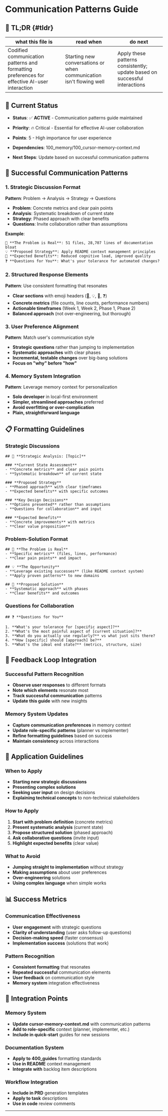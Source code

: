 # Communication Patterns Guide

## 🔎 TL;DR {#tldr}

| what this file is | read when | do next |
|---|---|---|
| Codified communication patterns and formatting preferences for effective AI-user interaction | Starting new conversations or when communication isn't flowing well | Apply these patterns consistently; update based on successful interactions |

<!-- ANCHOR_KEY: tldr -->
<!-- ANCHOR_PRIORITY: 0 -->
<!-- ROLE_PINS: ["planner", "implementer", "researcher", "coder"] -->

## 🎯 **Current Status**

- **Status**: ✅ **ACTIVE** - Communication patterns guide maintained

- **Priority**: 🔥 Critical - Essential for effective AI-user collaboration

- **Points**: 5 - High importance for user experience

- **Dependencies**: 100_memory/100_cursor-memory-context.md

- **Next Steps**: Update based on successful communication patterns

## 🧠 **Successful Communication Patterns**

### **1. Strategic Discussion Format**
**Pattern**: Problem → Analysis → Strategy → Questions
- **Problem**: Concrete metrics and clear pain points
- **Analysis**: Systematic breakdown of current state
- **Strategy**: Phased approach with clear benefits
- **Questions**: Invite collaboration rather than assumptions

**Example**:
```
🚨 **The Problem is Real**: 51 files, 28,707 lines of documentation bloat
💡 **Proposed Strategy**: Apply README context management principles
🎯 **Expected Benefits**: Reduced cognitive load, improved quality
❓ **Questions for You**: What's your tolerance for automated changes?
```

### **2. Structured Response Elements**
**Pattern**: Use consistent formatting that resonates
- **Clear sections** with emoji headers (🎯, 💡, 🚀, ❓)
- **Concrete metrics** (file counts, line counts, performance numbers)
- **Actionable timeframes** (Week 1, Week 2, Phase 1, Phase 2)
- **Balanced approach** (not over-engineering, but thorough)

### **3. User Preference Alignment**
**Pattern**: Match user's communication style
- **Strategic questions** rather than jumping to implementation
- **Systematic approaches** with clear phases
- **Incremental, testable changes** over big-bang solutions
- **Focus on "why" before "how"**

### **4. Memory System Integration**
**Pattern**: Leverage memory context for personalization
- **Solo developer** in local-first environment
- **Simpler, streamlined approaches** preferred
- **Avoid overfitting or over-complication**
- **Plain, straightforward language**

## 📋 **Formatting Guidelines**

### **Strategic Discussions**
```
## 🧠 **Strategic Analysis: [Topic]**

### **Current State Assessment**
- **Concrete metrics** and clear pain points
- **Systematic breakdown** of current state

### **Proposed Strategy**
- **Phased approach** with clear timeframes
- **Expected benefits** with specific outcomes

### **Key Design Decisions**
- **Options presented** rather than assumptions
- **Questions for collaboration** and input

### **Expected Benefits**
- **Concrete improvements** with metrics
- **Clear value proposition**
```

### **Problem-Solution Format**
```
## 🚨 **The Problem is Real**
- **Specific metrics** (files, lines, performance)
- **Clear pain points** and impact

## 💡 **The Opportunity**
- **Leverage existing successes** (like README context system)
- **Apply proven patterns** to new domains

## 🎯 **Proposed Solution**
- **Systematic approach** with phases
- **Clear benefits** and outcomes
```

### **Questions for Collaboration**
```
## ❓ **Questions for You**

1. **What's your tolerance for [specific aspect]?**
2. **What's the most painful aspect of [current situation]?**
3. **What do you actually use regularly?** vs what just sits there?
4. **How [specific] should [approach] be?**
5. **What's the ideal end state?** (metrics, structure, size)
```

## 🔄 **Feedback Loop Integration**

### **Successful Pattern Recognition**
- **Observe user responses** to different formats
- **Note which elements** resonate most
- **Track successful communication** patterns
- **Update this guide** with new insights

### **Memory System Updates**
- **Capture communication preferences** in memory context
- **Update role-specific patterns** (planner vs implementer)
- **Refine formatting guidelines** based on success
- **Maintain consistency** across interactions

## 🎯 **Application Guidelines**

### **When to Apply**
- **Starting new strategic discussions**
- **Presenting complex solutions**
- **Seeking user input** on design decisions
- **Explaining technical concepts** to non-technical stakeholders

### **How to Apply**
1. **Start with problem definition** (concrete metrics)
2. **Present systematic analysis** (current state)
3. **Propose structured solution** (phased approach)
4. **Ask collaborative questions** (invite input)
5. **Highlight expected benefits** (clear value)

### **What to Avoid**
- **Jumping straight to implementation** without strategy
- **Making assumptions** about user preferences
- **Over-engineering** solutions
- **Using complex language** when simple works

## 📊 **Success Metrics**

### **Communication Effectiveness**
- **User engagement** with strategic questions
- **Clarity of understanding** (user asks follow-up questions)
- **Decision-making speed** (faster consensus)
- **Implementation success** (solutions that work)

### **Pattern Recognition**
- **Consistent formatting** that resonates
- **Repeated successful** communication elements
- **User feedback** on communication style
- **Memory system** integration effectiveness

## 🔧 **Integration Points**

### **Memory System**
- **Update cursor-memory-context.md** with communication patterns
- **Add to role-specific** context (planner, implementer, etc.)
- **Include in quick-start** guides for new sessions

### **Documentation System**
- **Apply to 400_guides** formatting standards
- **Use in README** context management
- **Integrate with** backlog item descriptions

### **Workflow Integration**
- **Include in PRD** generation templates
- **Apply to task** descriptions
- **Use in code** review comments

---

<!-- ANCHOR_KEY: communication-patterns -->
<!-- ANCHOR_PRIORITY: 10 -->
<!-- ROLE_PINS: ["planner", "implementer", "researcher", "coder"] -->
<!-- LESSONS_APPLIED: ["100_memory/105_lessons-learned-context.md#communication-effectiveness"] -->
<!-- REFERENCE_CARDS: ["500_reference-cards.md#communication-patterns"] -->
<!-- TECH_FOOTPRINT: Communication Patterns + Memory System Integration + User Experience + Strategic Discussion -->
<!-- PROBLEM: Need to codify successful communication patterns for consistent AI-user interaction -->
<!-- OUTCOME: Comprehensive guide for effective communication with systematic patterns and memory integration -->
